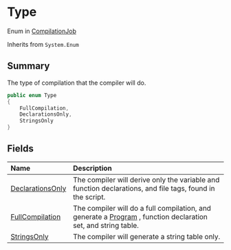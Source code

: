 # Type

Enum in [CompilationJob](/api/csharp/yarn.compiler.compilationjob.md)

Inherits from `System.Enum`

## Summary


The type of compilation that the compiler will do.


```csharp
public enum Type
{
    FullCompilation,
    DeclarationsOnly,
    StringsOnly
}
```

## Fields

|Name|Description|
|:---|:---|
|[DeclarationsOnly](/api/csharp/yarn.compiler.compilationjob.type.declarationsonly.md)|The compiler will derive only the variable and function declarations, and file tags, found in the script.|
|[FullCompilation](/api/csharp/yarn.compiler.compilationjob.type.fullcompilation.md)|The compiler will do a full compilation, and generate a  <a href="yarn.program.md">Program</a> , function declaration set, and string table.|
|[StringsOnly](/api/csharp/yarn.compiler.compilationjob.type.stringsonly.md)|The compiler will generate a string table only.|

